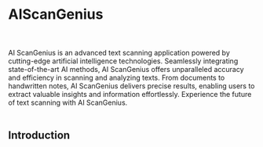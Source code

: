 # AIScanGenius
<br>
<br>
AI ScanGenius is an advanced text scanning application powered by cutting-edge artificial intelligence technologies. Seamlessly integrating state-of-the-art AI methods, AI ScanGenius offers unparalleled accuracy and efficiency in scanning and analyzing texts. From documents to handwritten notes, AI ScanGenius delivers precise results, enabling users to extract valuable insights and information effortlessly. Experience the future of text scanning with AI ScanGenius.
<br>
<br>

## Introduction


